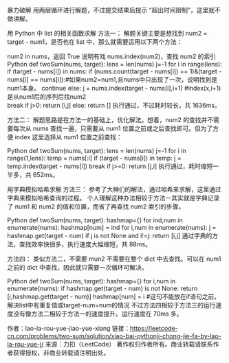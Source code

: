 暴力破解
用两层循环进行解题，不过提交结果后提示 “超出时间限制”，这里就不做讲解。

用 Python 中 list 的相关函数求解
方法一：
解题关键主要是想找到 num2 = target - num1，是否也在 list 中，那么就需要运用以下两个方法：

num2 in nums，返回 True 说明有戏
nums.index(num2)，查找 num2 的索引
Python
def twoSum(nums, target):
    lens = len(nums)
    j=-1
    for i in range(lens):
        if (target - nums[i]) in nums:
            if (nums.count(target - nums[i]) == 1)&(target - nums[i] == nums[i]):#如果num2=num1,且nums中只出现了一次，说明找到是num1本身。
                continue
            else:
                j = nums.index(target - nums[i],i+1) #index(x,i+1)是从num1后的序列后找num2                
                break
    if j>0:
        return [i,j]
    else:
        return []
执行通过，不过耗时较长，共 1636ms。

方法二：
解题思路是在方法一的基础上，优化解法。想着，num2 的查找并不需要每次从 nums 查找一遍，只需要从 num1 位置之前或之后查找即可。但为了方便 index 这里选择从 num1 位置之前查找：

Python
def twoSum(nums, target):
    lens = len(nums)
    j=-1
    for i in range(1,lens):
        temp = nums[:i]
        if (target - nums[i]) in temp:
            j = temp.index(target - nums[i])
            break
    if j>=0:
        return [j,i]
执行通过，耗时缩短一半多，共 652ms。

用字典模拟哈希求解
方法三：
参考了大神们的解法，通过哈希来求解，这里通过字典来模拟哈希查询的过程。
个人理解这种办法相较于方法一其实就是字典记录了 num1 和 num2 的值和位置，而省了再查找 num2 索引的步骤。

Python
def twoSum(nums, target):
    hashmap={}
    for ind,num in enumerate(nums):
        hashmap[num] = ind
    for i,num in enumerate(nums):
        j = hashmap.get(target - num)
        if j is not None and i!=j:
            return [i,j]
通过字典的方法，查找效率快很多，执行速度大幅缩短，共 88ms。

方法四：
类似方法二，不需要 mun2 不需要在整个 dict 中去查找。可以在 num1 之前的 dict 中查找，因此就只需要一次循环可解决。

Python
def twoSum(nums, target):
    hashmap={}
    for i,num in enumerate(nums):
        if hashmap.get(target - num) is not None:
            return [i,hashmap.get(target - num)]
        hashmap[num] = i #这句不能放在if语句之前，解决list中有重复值或target-num=num的情况
不过方法四相较于方法三的运行速度没有像方法二相较于方法一的速度提升。运行速度在 70ms 多。

作者：lao-la-rou-yue-jiao-yue-xiang
链接：https://leetcode-cn.com/problems/two-sum/solution/xiao-bai-pythonji-chong-jie-fa-by-lao-la-rou-yue-j/
来源：力扣（LeetCode）
著作权归作者所有。商业转载请联系作者获得授权，非商业转载请注明出处。